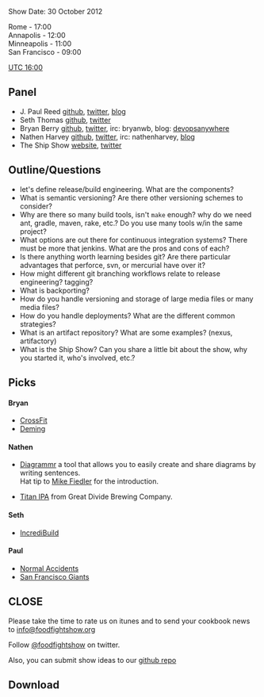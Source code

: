 Show Date:  30 October 2012

Rome - 17:00  
Annapolis - 12:00  
Minneapolis - 11:00  
San Francisco - 09:00  

[UTC 16:00](http://www.timeanddate.com/worldclock/meetingdetails.html?year=2012&month=10&day=30&hour=16&min=0&sec=0&p1=215&p2=1928&p3=159&p4=224)


Panel<a name="panel"></a>
-----

* J. Paul Reed [github](https://github.com/preed), [twitter](https://twitter.com/soberbuildeng), [blog](http://soberbuildengineer.com/blog/)
* Seth Thomas [github](https://github.com/cheeseplus), [twitter](https://twitter.com/cheeseplus)
* Bryan Berry [github](http://github.com/bryanwb), [twitter](http://twitter.com/bryanwb), irc: bryanwb, blog: [devopsanywhere](http://devopsanywhere.blogspot.com)
* Nathen Harvey [github](http://github.com/nathenharvey), [twitter](http://twitter.com/nathenharvey), irc: nathenharvey, [blog](http://nathenharvey.com)
* The Ship Show [website](http://theshipshow.com/), [twitter](https://twitter.com/ShipShowPodcast)
  

Outline/Questions
-----------------

* let's define release/build engineering. What are the components?
* What is semantic versioning? Are there other versioning schemes to consider?
* Why are there so many build tools, isn't `make` enough? why do we need ant, gradle, maven, rake, etc.? Do you use many tools w/in the same project?
* What options are out there for continuous integration systems? There must be more that jenkins. What are the pros and cons of each?
* Is there anything worth learning besides git? Are there particular advantages that perforce, svn, or mercurial have over it?
* How might different git branching workflows relate to release engineering? tagging?
* What is backporting?
* How do you handle versioning and storage of large media files or many media files?
* How do you handle deployments? What are the different common strategies?
* What is an artifact repository? What are some examples? (nexus, artifactory)
* What is the Ship Show?  Can you share a little bit about the show, why you started it, who's involved, etc.?


Picks<a name="picks"></a>
-----

#### Bryan  

* [CrossFit](http://www.crossfit.com/)
* [Deming](http://en.wikipedia.org/wiki/W._Edwards_Deming)

#### Nathen  

* [Diagrammr](http://www.diagrammr.com/) a tool that allows you to easily create and share diagrams by writing sentences.  
Hat tip to [Mike Fiedler](https://twitter.com/mikefiedler) for the introduction.

* [Titan IPA](http://greatdivide.com/beer/year-round/titan-ipa/?verified=true) from Great Divide Brewing Company.

#### Seth

* [IncrediBuild](http://www.xoreax.com/slow_build_time_challenge.htm)

#### Paul

* [Normal Accidents](http://www.amazon.com/Normal-Accidents-Living-High-Risk-Technologies/dp/0691004129)
* [San Francisco Giants](http://sanfrancisco.giants.mlb.com/index.jsp?c_id=sf&sv=1)

CLOSE
-----

Please take the time to rate us on itunes and to send your cookbook
news to info@foodfightshow.org

Follow [@foodfightshow](http://twitter.com/foodfightshow) on twitter.

Also, you can submit show ideas to our [github repo](https://github.com/foodfight/showz)



Download
--------
